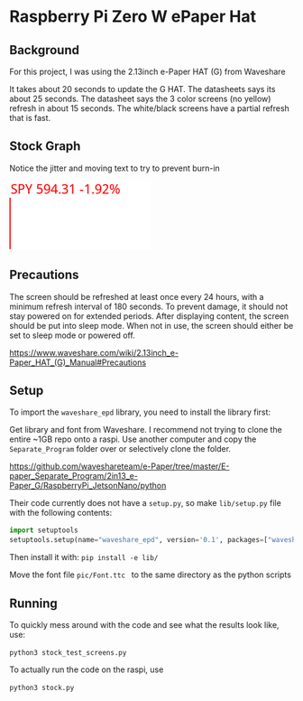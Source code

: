 # Raspberry Pi Zero W ePaper Hat

## Background
For this project, I was using the 2.13inch e-Paper HAT (G) from Waveshare

It takes about 20 seconds to update the G HAT. The datasheets says its about 25 seconds. The datasheet says the 3 color screens (no yellow) refresh in about 15 seconds. The white/black screens have a partial refresh that is fast. 

## Stock Graph
Notice the jitter and moving text to try to prevent burn-in

![Loading animation](animated_graph.gif)

## Precautions
The screen should be refreshed at least once every 24 hours, with a minimum refresh interval of 180 seconds. To prevent damage, it should not stay powered on for extended periods. After displaying content, the screen should be put into sleep mode. When not in use, the screen should either be set to sleep mode or powered off.

https://www.waveshare.com/wiki/2.13inch_e-Paper_HAT_(G)_Manual#Precautions


## Setup
To import the `waveshare_epd` library, you need to install the library first:

Get library and font from Waveshare. I recommend not trying to clone the entire ~1GB repo onto a raspi. Use another computer and copy the `Separate_Program` folder over or selectively clone the folder.

https://github.com/waveshareteam/e-Paper/tree/master/E-paper_Separate_Program/2in13_e-Paper_G/RaspberryPi_JetsonNano/python

Their code currently does not have a `setup.py`, so make `lib/setup.py` file with the following contents:

```python
import setuptools
setuptools.setup(name="waveshare_epd", version='0.1', packages=["waveshare_epd"])
```

Then install it with: `pip install -e lib/`

Move the font file `pic/Font.ttc ` to the same directory as the python scripts

## Running
To quickly mess around with the code and see what the results look like, use:

`python3 stock_test_screens.py`

To actually run the code on the raspi, use

`python3 stock.py`
